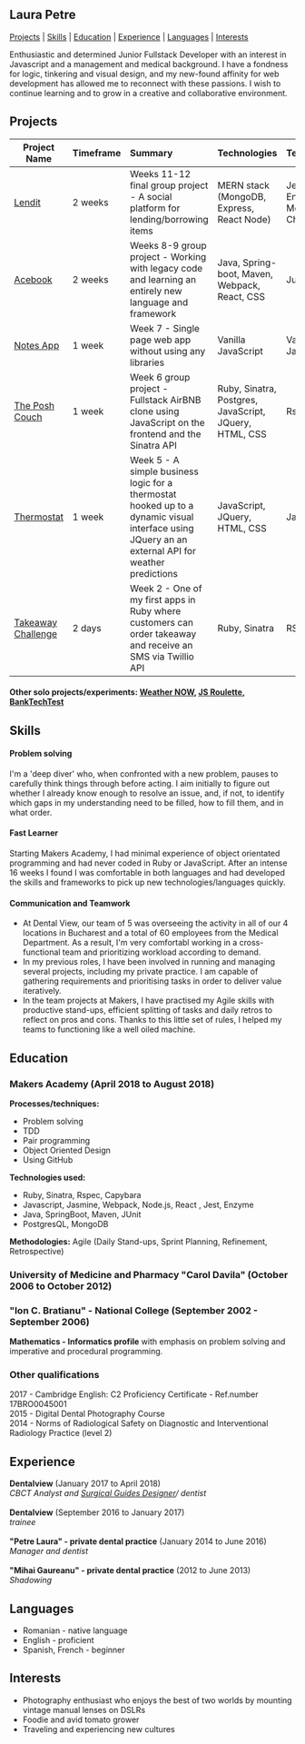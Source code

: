## Laura Petre

[Projects](#projects) | [Skills](#skills) | [Education](#education) | [Experience](#experience) | [Languages](#languages) |  [Interests](#interests)  

Enthusiastic and determined Junior Fullstack Developer with an interest in Javascript and a management and medical background. I have a fondness for logic, tinkering and visual design, and my new-found affinity for web development has allowed me to reconnect with these passions. I wish to continue learning and to grow in a creative and collaborative environment. 

## Projects

| Project Name        | Timeframe      | Summary                                                   | Technologies   | Testing |
| --------------------- |:--------- |:----------------------------------------------------------- | :------------- | :-------|
| [Lendit](https://github.com/YoyoCodes/Lendit)    | 2 weeks | Weeks 11-12 final group project - A social platform for lending/borrowing items |MERN stack (MongoDB, Express, React Node) | Jest, Enzyme, Mocha, Chai         |
| [Acebook](https://github.com/YoyoCodes/acebook-java-template)    | 2 weeks | Weeks 8-9 group project - Working with legacy code and learning an entirely new language and framework |Java, Spring-boot, Maven, Webpack, React, CSS | Junit         |
| [Notes App](https://github.com/YoyoCodes/Notes-app)     | 1 week| Week 7 - Single page web app without using any libraries | Vanilla JavaScript | Vanilla JavaScript |
| [The Posh Couch](https://github.com/YoyoCodes/makersbnb)    | 1 week | Week 6 group project - Fullstack AirBNB clone using JavaScript on the frontend and the Sinatra API |Ruby, Sinatra, Postgres, JavaScript, JQuery, HTML, CSS | Rspec         |
| [Thermostat](https://github.com/YoyoCodes/Thermostat)    | 1 week | Week 5 - A simple business logic for a thermostat hooked up to a dynamic visual interface using JQuery an an external API for weather predictions|JavaScript, JQuery, HTML, CSS | Jasmine         |
| [Takeaway Challenge](https://github.com/YoyoCodes/takeaway-challenge)     | 2 days | Week 2 - One of my first apps in Ruby where customers can order takeaway and receive an SMS via Twillio API      | Ruby, Sinatra          | RSpec |

#### Other solo projects/experiments: [Weather NOW](https://github.com/YoyoCodes/Weather-App), [JS Roulette](https://github.com/YoyoCodes/Javascript-Roulette), [BankTechTest](https://github.com/YoyoCodes/Bank-Tech-Test)

## Skills
#### Problem solving
I'm a 'deep diver' who, when confronted with a new problem, pauses to carefully think things through before acting. I aim initially to figure out whether I already know enough to resolve an issue, and, if not, to identify which gaps in my understanding need to be filled, how to fill them, and in what order.

#### Fast Learner
Starting Makers Academy, I had minimal experience of object orientated programming and had never coded in Ruby or JavaScript. After an intense 16 weeks I found I was comfortable in both languages and had developed the skills and frameworks to pick up new technologies/languages quickly.

#### Communication and Teamwork
<ul>
    <li>At Dental View, our team of 5 was overseeing the activity in all of our 4 locations in Bucharest and a total of 60 employees from the Medical Department. As a result, I'm very comfortabl working in a cross-functional team and prioritizing workload according to demand.</li>
    <li>In my previous roles, I have been involved in running and managing several projects, including my private practice. I am capable of gathering requirements and prioritising tasks in order to deliver value iteratively.</li> 
    <li>In the team projects at Makers, I have practised my Agile skills with productive stand-ups, efficient splitting of tasks and daily retros to reflect on pros and cons. Thanks to this little set of rules, I helped my teams to functioning like a well oiled machine.</li>
</ul>
    
## Education

### Makers Academy (April 2018 to August 2018)
**Processes/techniques:**
  <ul>
    <li>Problem solving</li>
    <li>TDD</li>
    <li>Pair programming</li>
    <li>Object Oriented Design</li>
    <li>Using GitHub</li>
  </ul>

**Technologies used:**
  <ul>  
   <li> Ruby, Sinatra, Rspec, Capybara </li>
   <li> Javascript, Jasmine, Webpack, Node.js, React , Jest, Enzyme</li>
   <li> Java, SpringBoot, Maven, JUnit</li>
    <li> PostgresQL, MongoDB</li>
  </ul>

**Methodologies:** Agile (Daily Stand-ups, Sprint Planning, Refinement, Retrospective)<br>

### University of Medicine and Pharmacy  "Carol Davila" (October 2006 to October 2012)
### "Ion C. Bratianu" - National College (September 2002 - September 2006)
**Mathematics - Informatics profile** with emphasis on problem solving and imperative and procedural programming. 

### Other qualifications
2017 - Cambridge English: C2 Proficiency Certificate - Ref.number 17BRO0045001<br>
2015 - Digital Dental Photography Course<br>
2014 - Norms of Radiological Safety on Diagnostic and Interventional Radiology Practice (level 2)<br>

## Experience

**Dentalview** (January 2017 to April 2018)    
*CBCT Analyst and [Surgical Guides Designer](https://www.youtube.com/watch?v=ydyDkiQ3Iyo)/ dentist*  <br><br>
**Dentalview** (September 2016 to January 2017)    
*trainee* <br><br>
**"Petre Laura" - private dental practice** (January 2014 to June 2016)   
*Manager and dentist*  <br><br>
**"Mihai Gaureanu" - private dental practice** (2012 to June 2013)   
*Shadowing*

## Languages
<ul>
    <li>Romanian - native language</li>
    <li>English - proficient</li>
    <li>Spanish, French - beginner</li>
</ul>  

## Interests
<ul>
  <li>Photography enthusiast who enjoys the best of two worlds by mounting vintage manual lenses on DSLRs </li>
  <li>Foodie and avid tomato grower</li>
  <li>Traveling and experiencing new cultures</li>
</ul>  



